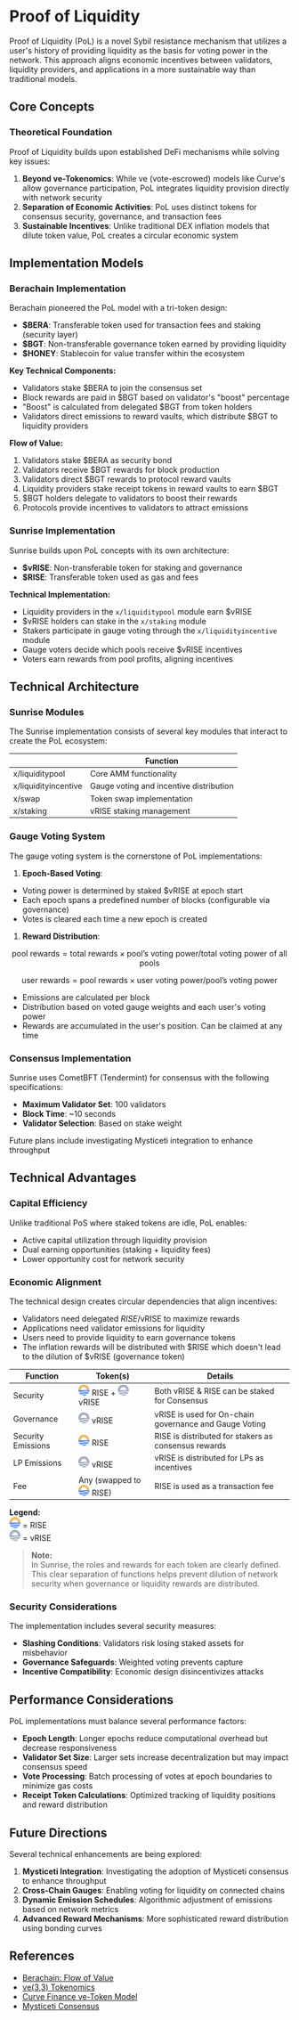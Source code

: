 # Proof of Liquidity

Proof of Liquidity (PoL) is a novel Sybil resistance mechanism that utilizes a user's history of providing liquidity as the basis for voting power in the network. This approach aligns economic incentives between validators, liquidity providers, and applications in a more sustainable way than traditional models.

## Core Concepts

### Theoretical Foundation

Proof of Liquidity builds upon established DeFi mechanisms while solving key issues:

1. **Beyond ve-Tokenomics**: While ve (vote-escrowed) models like Curve's allow governance participation, PoL integrates liquidity provision directly with network security
2. **Separation of Economic Activities**: PoL uses distinct tokens for consensus security, governance, and transaction fees
3. **Sustainable Incentives**: Unlike traditional DEX inflation models that dilute token value, PoL creates a circular economic system

## Implementation Models

### Berachain Implementation

Berachain pioneered the PoL model with a tri-token design:

- **$BERA**: Transferable token used for transaction fees and staking (security layer)
- **$BGT**: Non-transferable governance token earned by providing liquidity
- **$HONEY**: Stablecoin for value transfer within the ecosystem

**Key Technical Components:**

- Validators stake $BERA to join the consensus set
- Block rewards are paid in $BGT based on validator's "boost" percentage
- "Boost" is calculated from delegated $BGT from token holders
- Validators direct emissions to reward vaults, which distribute $BGT to liquidity providers

**Flow of Value:**

1. Validators stake $BERA as security bond
2. Validators receive $BGT rewards for block production
3. Validators direct $BGT rewards to protocol reward vaults
4. Liquidity providers stake receipt tokens in reward vaults to earn $BGT
5. $BGT holders delegate to validators to boost their rewards
6. Protocols provide incentives to validators to attract emissions

### Sunrise Implementation

Sunrise builds upon PoL concepts with its own architecture:

- **$vRISE**: Non-transferable token for staking and governance
- **$RISE**: Transferable token used as gas and fees

**Technical Implementation:**

- Liquidity providers in the `x/liquiditypool` module earn $vRISE
- $vRISE holders can stake in the `x/staking` module
- Stakers participate in gauge voting through the `x/liquidityincentive` module
- Gauge voters decide which pools receive $vRISE incentives
- Voters earn rewards from pool profits, aligning incentives

## Technical Architecture

### Sunrise Modules

The Sunrise implementation consists of several key modules that interact to create the PoL ecosystem:

|                      | Function                                |
| -------------------- | --------------------------------------- |
| x/liquiditypool      | Core AMM functionality                  |
| x/liquidityincentive | Gauge voting and incentive distribution |
| x/swap               | Token swap implementation               |
| x/staking            | vRISE staking management                |

### Gauge Voting System

The gauge voting system is the cornerstone of PoL implementations:

1. **Epoch-Based Voting**:

- Voting power is determined by staked $vRISE at epoch start
- Each epoch spans a predefined number of blocks (configurable via governance)
- Votes is cleared each time a new epoch is created

1. **Reward Distribution**:

$$
  \text{pool rewards} = \text{total rewards} \times \text{pool's voting power} / \text{total voting power of all pools}
$$

$$
  \text{user rewards} = \text{pool rewards} \times \text{user voting power} / \text{pool's voting power}
$$

- Emissions are calculated per block
- Distribution based on voted gauge weights and each user's voting power
- Rewards are accumulated in the user's position. Can be claimed at any time

### Consensus Implementation

Sunrise uses CometBFT (Tendermint) for consensus with the following specifications:

- **Maximum Validator Set**: 100 validators
- **Block Time**: ~10 seconds
- **Validator Selection**: Based on stake weight

Future plans include investigating Mysticeti integration to enhance throughput

## Technical Advantages

### Capital Efficiency

Unlike traditional PoS where staked tokens are idle, PoL enables:

- Active capital utilization through liquidity provision
- Dual earning opportunities (staking + liquidity fees)
- Lower opportunity cost for network security

### Economic Alignment

The technical design creates circular dependencies that align incentives:

- Validators need delegated $RISE/$vRISE to maximize rewards
- Applications need validator emissions for liquidity
- Users need to provide liquidity to earn governance tokens
- The inflation rewards will be distributed with $RISE which doesn't lead to the dilution of $vRISE (governance token)

<!-- Berachain-style summary table with icons and token names -->

| Function           | Token(s)                                                                     | Details                                                |
| ------------------ | ---------------------------------------------------------------------------- | ------------------------------------------------------ |
| Security           | ![RISE](../../images/RISE.png) RISE + ![vRISE](../../images/vRISE.png) vRISE | Both vRISE & RISE can be staked for Consensus          |
| Governance         | ![vRISE](../../images/vRISE.png) vRISE                                       | vRISE is used for On-chain governance and Gauge Voting |
| Security Emissions | ![RISE](../../images/RISE.png) RISE                                          | RISE is distributed for stakers as consensus rewards   |
| LP Emissions       | ![vRISE](../../images/vRISE.png) vRISE                                       | vRISE is distributed for LPs as incentives             |
| Fee                | Any (swapped to ![RISE](../../images/RISE.png) RISE)                         | RISE is used as a transaction fee                      |

**Legend:**  
![RISE](../../images/RISE.png) = RISE  
![vRISE](../../images/vRISE.png) = vRISE

> **Note:**  
> In Sunrise, the roles and rewards for each token are clearly defined.  
> This clear separation of functions helps prevent dilution of network security when governance or liquidity rewards are distributed.

### Security Considerations

The implementation includes several security measures:

- **Slashing Conditions**: Validators risk losing staked assets for misbehavior
- **Governance Safeguards**: Weighted voting prevents capture
- **Incentive Compatibility**: Economic design disincentivizes attacks

## Performance Considerations

PoL implementations must balance several performance factors:

- **Epoch Length**: Longer epochs reduce computational overhead but decrease responsiveness
- **Validator Set Size**: Larger sets increase decentralization but may impact consensus speed
- **Vote Processing**: Batch processing of votes at epoch boundaries to minimize gas costs
- **Receipt Token Calculations**: Optimized tracking of liquidity positions and reward distribution

## Future Directions

Several technical enhancements are being explored:

1. **Mysticeti Integration**: Investigating the adoption of Mysticeti consensus to enhance throughput
2. **Cross-Chain Gauges**: Enabling voting for liquidity on connected chains
3. **Dynamic Emission Schedules**: Algorithmic adjustment of emissions based on network metrics
4. **Advanced Reward Mechanisms**: More sophisticated reward distribution using bonding curves

## References

- [Berachain: Flow of Value](https://blog.berachain.com/blog/flow-of-value-examining-the-differences-between-pos-and-pol-a-case-for-a-new-paradigm-in-sustainable-incentive-alignment-at-the-protocol-layer)
- [ve(3,3) Tokenomics](https://andrecronje.medium.com/ve-3-3-44466eaa088b)
- [Curve Finance ve-Token Model](https://curve.fi/files/CurveDAO.pdf)
- [Mysticeti Consensus](https://sui.io/mysticeti)
